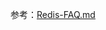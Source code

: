 参考：[Redis-FAQ.md](https://github.com/Jstarfish/JavaKeeper/blob/master/docs/interview/Redis-FAQ.md)

